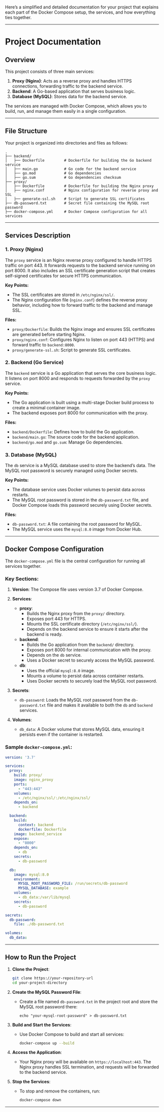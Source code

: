 Here’s a simplified and detailed documentation for your project that explains each part of the Docker Compose setup, the services, and how everything ties together.

---

# Project Documentation

## Overview

This project consists of three main services:

1. **Proxy (Nginx)**: Acts as a reverse proxy and handles HTTPS connections, forwarding traffic to the backend service.
2. **Backend**: A Go-based application that serves business logic.
3. **Database (MySQL)**: Stores data for the backend service.

The services are managed with Docker Compose, which allows you to build, run, and manage them easily in a single configuration.

---

## File Structure

Your project is organized into directories and files as follows:

```
.
├── backend/
│   ├── Dockerfile         # Dockerfile for building the Go backend service
│   ├── main.go            # Go code for the backend service
│   ├── go.mod             # Go dependencies
│   ├── go.sum             # Go dependencies checksum
├── proxy/
│   ├── Dockerfile         # Dockerfile for building the Nginx proxy
│   ├── nginx.conf         # Nginx configuration for reverse proxy and SSL
│   ├── generate-ssl.sh    # Script to generate SSL certificates
├── db-password.txt        # Secret file containing the MySQL root password
├── docker-compose.yml     # Docker Compose configuration for all services
```

---

## Services Description

### 1. **Proxy (Nginx)**

The `proxy` service is an Nginx reverse proxy configured to handle HTTPS traffic on port 443. It forwards requests to the backend service running on port 8000. It also includes an SSL certificate generation script that creates self-signed certificates for secure HTTPS communication.

**Key Points:**
- The SSL certificates are stored in `/etc/nginx/ssl/`.
- The Nginx configuration file (`nginx.conf`) defines the reverse proxy behavior, including how to forward traffic to the backend and manage SSL.

**Files:**
- `proxy/Dockerfile`: Builds the Nginx image and ensures SSL certificates are generated before starting Nginx.
- `proxy/nginx.conf`: Configures Nginx to listen on port 443 (HTTPS) and forward traffic to `backend:8000`.
- `proxy/generate-ssl.sh`: Script to generate SSL certificates.

### 2. **Backend (Go Service)**

The `backend` service is a Go application that serves the core business logic. It listens on port 8000 and responds to requests forwarded by the `proxy` service.

**Key Points:**
- The Go application is built using a multi-stage Docker build process to create a minimal container image.
- The backend exposes port 8000 for communication with the proxy.

**Files:**
- `backend/Dockerfile`: Defines how to build the Go application.
- `backend/main.go`: The source code for the backend application.
- `backend/go.mod` and `go.sum`: Manage Go dependencies.

### 3. **Database (MySQL)**

The `db` service is a MySQL database used to store the backend’s data. The MySQL root password is securely managed using Docker secrets.

**Key Points:**
- The database service uses Docker volumes to persist data across restarts.
- The MySQL root password is stored in the `db-password.txt` file, and Docker Compose loads this password securely using Docker secrets.

**Files:**
- `db-password.txt`: A file containing the root password for MySQL.
- The MySQL service uses the `mysql:8.0` image from Docker Hub.

---

## Docker Compose Configuration

The `docker-compose.yml` file is the central configuration for running all services together.

### Key Sections:

1. **Version**: The Compose file uses version 3.7 of Docker Compose.

2. **Services**: 
   - **proxy**: 
     - Builds the Nginx proxy from the `proxy/` directory.
     - Exposes port 443 for HTTPS.
     - Mounts the SSL certificate directory (`/etc/nginx/ssl/`).
     - Depends on the backend service to ensure it starts after the backend is ready.
   - **backend**:
     - Builds the Go application from the `backend/` directory.
     - Exposes port 8000 for internal communication with the proxy.
     - Depends on the `db` service.
     - Uses a Docker secret to securely access the MySQL password.
   - **db**:
     - Uses the official `mysql:8.0` image.
     - Mounts a volume to persist data across container restarts.
     - Uses Docker secrets to securely load the MySQL root password.

3. **Secrets**:
   - `db-password`: Loads the MySQL root password from the `db-password.txt` file and makes it available to both the `db` and `backend` services.

4. **Volumes**:
   - `db_data`: A Docker volume that stores MySQL data, ensuring it persists even if the container is restarted.

### Sample `docker-compose.yml`:

```yaml
version: '3.7'

services:
  proxy:
    build: proxy/
    image: nginx_proxy
    ports:
      - "443:443"
    volumes:
      - /etc/nginx/ssl/:/etc/nginx/ssl/
    depends_on:
      - backend

  backend:
    build:
      context: backend
      dockerfile: Dockerfile
    image: backend_service
    expose:
      - "8000"
    depends_on:
      - db
    secrets:
      - db-password

  db:
    image: mysql:8.0
    environment:
      MYSQL_ROOT_PASSWORD_FILE: /run/secrets/db-password
      MYSQL_DATABASE: example
    volumes:
      - db_data:/var/lib/mysql
    secrets:
      - db-password

secrets:
  db-password:
    file: ./db-password.txt

volumes:
  db_data:
```

---

## How to Run the Project

1. **Clone the Project**:
   ```bash
   git clone https://your-repository-url
   cd your-project-directory
   ```

2. **Create the MySQL Password File**:
   - Create a file named `db-password.txt` in the project root and store the MySQL root password there:
     ```
     echo "your-mysql-root-password" > db-password.txt
     ```

3. **Build and Start the Services**:
   - Use Docker Compose to build and start all services:
     ```bash
     docker-compose up --build
     ```

4. **Access the Application**:
   - Your Nginx proxy will be available on `https://localhost:443`. The Nginx proxy handles SSL termination, and requests will be forwarded to the backend service.

5. **Stop the Services**:
   - To stop and remove the containers, run:
     ```bash
     docker-compose down
     ```

---
